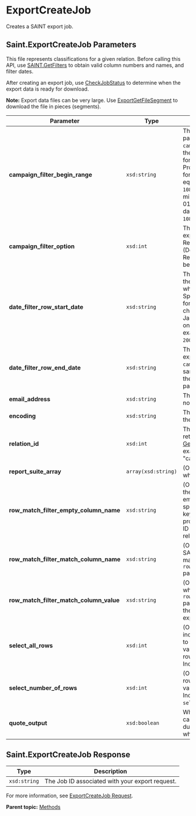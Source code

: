 # ExportCreateJob

Creates a SAINT export job.

## Saint.ExportCreateJob Parameters

This file represents classifications for a given relation. Before calling this API, use [SAINT.GetFilters](r_getFilters.md#) to obtain valid column numbers and names, and filter dates.

After creating an export job, use [CheckJobStatus](r_checkJobStatus.md#) to determine when the export data is ready for download.

**Note:** Export data files can be very large. Use [ExportGetFileSegment](r_exportGetFileSegment.md#) to download the file in pieces (segments).

|Parameter|Type|Description|
|---------|----|-----------|
|**campaign_filter_begin_range** |`xsd:string` | The campaign start date. Include this parameter when `campaign_filter_option = 2`. Specify the date range using the following format:`<start_date>-<end_date>`. Provide the date in the following format: `YYYMMDD`, where: `YYY + 1900` equals the year (For example, 2008 is `108`). `MM` equals the month number minus 1 (January = 00, February = 01, and so on). `DD` equals the 2 digit day. For example, May 22, 2008 is `1080422`. |**campaign_filter_end_range** |`xsd:string` | The campaign end date. Include this parameter when `campaign_filter_option = 2`. Use the same date range format described for the `campaign_filter_begin_range` parameter. |
|**campaign_filter_option** |`xsd:int` | The filter option to use for the SAINT export. Supported values include: `0` : Return all Campaigns (No filter)  `1` : (Default) Return active campaigns `2` : Return campaigns with the specified begin and end date. |
|**date_filter_row_start_date** |`xsd:string` | The start date for including rows in the export. Include this parameter when `campaign_filter_option = 1`. Specify the date using the following format: `Mmm YYYY`, where: `Mmm`: A three-character month code. For example, January=Jan, February=Feb, and so on. `YYYY`: The 4-digit year. For example, September, 2008 is `Sep 2008`. |
|**date_filter_row_end_date** |`xsd:string` | The end date for including rows in the export. Include this parameter when `campaign_filter_option = 1`. Use the same date range format described for the `date_filter_row_start_date` parameter. |
|**email_address** |`xsd:string` | The email address to receive job notifications. |
|**encoding** |`xsd:string` | The language encoding to use with the export file. For example, UTF-8. |
|**relation_id** |`xsd:int` | The relation ID. You get this ID as a return value from [GetCompatibilityMetrics](r_GetCompatibilityMetrics.md#). For example, `53` is the ID for the "campaign" relation. |
|**report_suite_array** |`array(xsd:string)` | (Optional) The list of report suites on which SAINT exports data. |
|**row_match_filter_empty_column_name** |`xsd:string` | (Optional) The column ID number of the column that SAINT checks for empty data cells. If this parameter is specified, the export contains only keys which have empty values for the provided column. You get the column ID by calling [GetFilters](r_getFilters.md#) for a specific relation id. |
|**row_match_filter_match_column_name** |`xsd:string` | (Optional) The column name that SAINT checks for cell values that match the value specified in the `row_match_filter_match_column_value` parameter. |
|**row_match_filter_match_column_value** |`xsd:string` | (Optional) Include this parameter when using the `row_match_filter_match_column_name` parameter. If the cell value matches the value, SAINT includes it in the export. |
|**select_all_rows** |`xsd:int` | (Optional) Specifies whether to include all data rows in the export (up to the 50,000 row limit). Supported values include: `0`: Do not include all rows in the export. `1`: (Default) Include all rows in the export. |
|**select_number_of_rows** |`xsd:int` | (Optional) Limits the number of data rows in the export file to the specified value. The default limit is 50,000. Include this parameter when `select_all_rows = 0`. |
|**quote_output** |`xsd:boolean` | Whether to quote the output.  In some cases, turning this on helps with duplicate keys containing whitespace. |

## Saint.ExportCreateJob Response

|Type|Description|
|----|-----------|
|`xsd:string` | The Job ID associated with your export request. |

For more information, see [ExportCreateJob Request](../sample_code/r_exportCreateJob_sample.md#).

**Parent topic:** [Methods](../methods/c_saint_methods.md)

